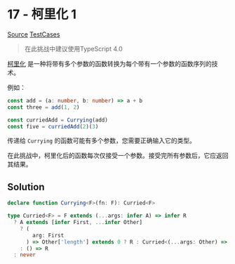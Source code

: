 # 17 - 柯里化 1

[Source](https://github.com/lybenson/ts-checker/blob/master/src/17-hard-currying-1/template.ts) [TestCases](https://github.com/lybenson/ts-checker/blob/master/src/17-hard-currying-1/test-cases.ts)

> 在此挑战中建议使用TypeScript 4.0

[柯里化](https://en.wikipedia.org/wiki/Currying) 是一种将带有多个参数的函数转换为每个带有一个参数的函数序列的技术。

例如：

```ts
const add = (a: number, b: number) => a + b
const three = add(1, 2)

const curriedAdd = Currying(add)
const five = curriedAdd(2)(3)
```

传递给 `Currying` 的函数可能有多个参数，您需要正确输入它的类型。

在此挑战中，柯里化后的函数每次仅接受一个参数。接受完所有参数后，它应返回其结果。

## Solution

```ts
declare function Currying<F>(fn: F): Curried<F>

type Curried<F> = F extends (...args: infer A) => infer R
  ? A extends [infer First, ...infer Other]
    ? (
        arg: First
      ) => Other['length'] extends 0 ? R : Curried<(...args: Other) => R>
    : () => R
  : never
```
